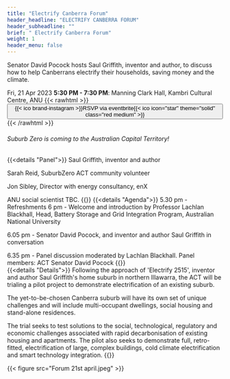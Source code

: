 ```yaml
---
title: "Electrify Canberra Forum"
header_headline: "ELECTRIFY CANBERRA FORUM"
header_subheadline: ""
brief: " Electrify Canberra Forum"
weight: 1 
header_menu: false
---  
```

 
Senator David Pocock hosts Saul Griffith, inventor and author, to discuss how to help Canberrans electrify their households, saving money and the climate.
   
   
Fri, 21 Apr 2023 **5:30 PM - 7:30 PM**: Manning Clark Hall, Kambri Cultural Centre, ANU  {{< rawhtml >}} 
<a href="https://www.eventbrite.com.au/e/suburb-zero-act-launch-tickets-601031119257"><button  > {{< ico brand-instagram >}}RSVP via eventbrite{{< ico icon="star" theme="solid" class="red medium" >}}</button></a>
 {{< /rawhtml >}}	
 
###### Suburb Zero is coming to the Australian Capital Territory! 
 {{<details  "Panel">}}
Saul Griffith, inventor and author

Sarah Reid, SuburbZero ACT community volunteer

Jon Sibley, Director with energy consultancy, enX

ANU social scientist TBC.
{{</details>}} 
{{<details "Agenda">}}
 5.30 pm - Refreshments
 6 pm - Welcome and introduction by Professor Lachlan Blackhall, Head, Battery Storage and  Grid Integration Program, Australian National University

6.05 pm - Senator David Pocock, and inventor and author Saul Griffith in conversation

6.35 pm - Panel discussion moderated by Lachlan Blackhall. Panel members:
ACT Senator David Pocock
{{</details>}} 	
{{<details  "Details">}}
Following the approach of 'Electrify 2515', inventor and author Saul Griffith's home suburb in northern Illawarra, the ACT will be trialing a pilot project to demonstrate electrification of an existing suburb.

The yet-to-be-chosen Canberra suburb will have its own set of unique challenges and will include multi-occupant dwellings, social housing and stand-alone residences.

The trial seeks to test solutions to the social, technological, regulatory and economic challenges associated with rapid decarbonisation of existing housing and apartments. The pilot also seeks to demonstrate full, retro-fitted, electrification of large, complex buildings, cold climate electrification and smart technology integration.
{{</details>}} 	

{{< figure src="Forum 21st april.jpeg"   >}}
 


